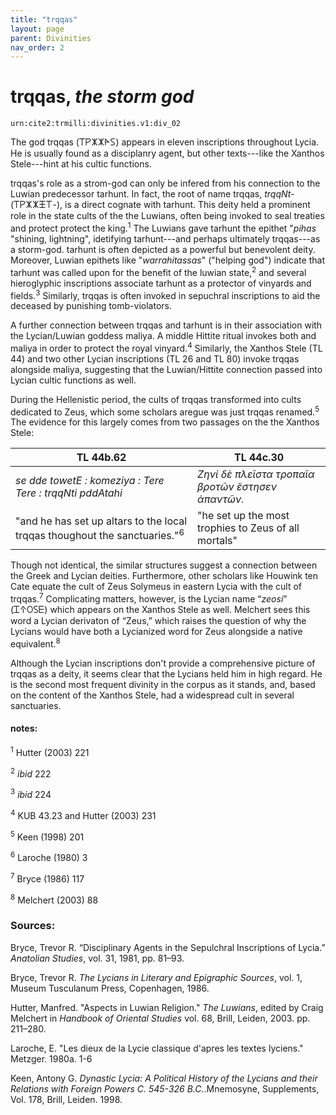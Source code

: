 ```yaml
---
title: "trqqas"
layout: page
parent: Divinities
nav_order: 2
---
```


# trqqas, *the storm god*

`urn:cite2:trmilli:divinities.v1:div_02`

The god trqqas (𐊗𐊕𐊌𐊌𐊀𐊖) appears in eleven inscriptions throughout Lycia. He is usually found as a disciplanry agent, but other texts---like the Xanthos Stele---hint at his cultic functions. 

trqqas's role as a strom-god can only be infered from his connection to the Luwian predecessor tarhunt. In fact, the root of name trqqas, *trqqNt-* (𐊗𐊕𐊌𐊌𐊑𐊗-), is a direct cognate with tarhunt. This deity held a prominent role in the state cults of the the Luwians, often being invoked to seal treaties and protect protect the king.<sup>1</sup> The Luwians gave tarhunt the epithet "*pihas* "shining, lightning", idetifying tarhunt---and perhaps ultimately trqqas---as a storm-god. tarhunt is often depicted as a powerful but benevolent deity. Moreover, Luwian epithets like "*warrahitassas*" ("helping god") indicate that tarhunt was called upon for the benefit of the luwian state,<sup>2</sup> and several hieroglyphic inscriptions associate tarhunt as a protector of vinyards and fields.<sup>3</sup> Similarly, trqqas is often invoked in sepuchral inscriptions to aid the deceased by punishing tomb-violators. 

A further connection between trqqas and tarhunt is in their association with the Lycian/Luwian goddess maliya. A middle Hittite ritual invokes both and maliya in order to protect the royal vinyard.<sup>4</sup> Similarly, the Xanthos Stele (TL 44) and two other Lycian inscriptions (TL 26 and TL 80) invoke trqqas alongside maliya, suggesting that the Luwian/Hittite connection passed into Lycian cultic functions as well.

During the Hellenistic period, the cults of trqqas transformed into cults dedicated to Zeus, which some scholars aregue was just trqqas renamed.<sup>5</sup> The evidence for this largely comes from two passages on the the Xanthos Stele: 

| TL 44b.62| TL 44c.30 |
|----------|----------|
|*se dde towetE : komeziya : Tere Tere : trqqNti pddAtahi* |*Zηνί δὲ πλεῖστα τροπαῖα βροτῶν ἔστησεν ἁπαντῶν.*|
|"and he has set up altars to the local trqqas thoughout the sanctuaries."<sup>6</sup>|"he set up the most trophies to Zeus of all mortals"|

Though not identical, the similar structures suggest a connection between the Greek and Lycian deities. Furthermore, other scholars like Houwink ten Cate equate the cult of Zeus Solymeus in eastern Lycia with the cult of trqqas.<sup>7</sup> Complicating matters, however, is the Lycian name “*zeosi*” (𐊈𐊁𐊒𐊖𐊆) which appears on the Xanthos Stele as well. Melchert sees this word a Lycian derivaton of “Zeus,” which raises the question of why the Lycians would have both a Lycianized word for Zeus alongside a native equivalent.<sup>8</sup>

Although the Lycian inscriptions don't provide a comprehensive picture of trqqas as a deity, it seems clear that the Lycians held him in high regard. He is the second most frequent divinity in the corpus as it stands, and, based on the content of the Xanthos Stele, had a widespread cult in several sanctuaries. 


#### notes:
<sup>1</sup> Hutter (2003) 221

<sup>2</sup> *ibid* 222

<sup>3</sup> *ibid* 224

<sup>4</sup> KUB 43.23 and Hutter (2003) 231

<sup>5</sup> Keen (1998) 201

<sup>6</sup> Laroche (1980) 3

<sup>7</sup> Bryce (1986) 117

<sup>8</sup> Melchert (2003) 88


### Sources: 
Bryce, Trevor R. “Disciplinary Agents in the Sepulchral Inscriptions of Lycia.” *Anatolian Studies*, vol. 31, 1981, pp. 81–93.

Bryce, Trevor R. *The Lycians in Literary and Epigraphic Sources*, vol. 1, Museum Tusculanum Press, Copenhagen, 1986.

Hutter, Manfred. "Aspects in Luwian Religion." *The Luwians*, edited by Craig Melchert in *Handbook of Oriental Studies* vol. 68, Brill, Leiden, 2003. pp. 211–280.

Laroche, E. "Les dieux de la Lycie classique d'apres les textes lyciens." Metzger. 1980a. 1-6

Keen, Antony G. *Dynastic Lycia: A Political History of the Lycians and their Relations with Foreign Powers C. 545-326 B.C.*.Mnemosyne, Supplements, Vol. 178, Brill, Leiden. 1998.
